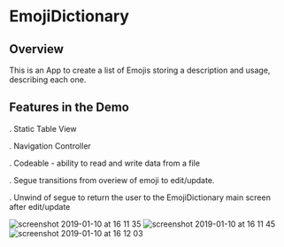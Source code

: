 # EmojiDictionary

## Overview
This is an App to create a list of Emojis storing a description and usage, describing each one. 

## Features in the Demo 

. Static Table View 

. Navigation Controller

. Codeable - ability to read and write data from a file

. Segue transitions from overiew of emoji to edit/update.

. Unwind of segue to return the user to the EmojiDictionary main screen after edit/update

![screenshot 2019-01-10 at 16 11 35](https://user-images.githubusercontent.com/36542195/50981754-91f6f480-14f3-11e9-8d31-45c5f9563952.png)
![screenshot 2019-01-10 at 16 11 45](https://user-images.githubusercontent.com/36542195/50981756-91f6f480-14f3-11e9-9110-4165758fb4b0.png)
![screenshot 2019-01-10 at 16 12 03](https://user-images.githubusercontent.com/36542195/50981758-91f6f480-14f3-11e9-8826-162c00a00004.png)

